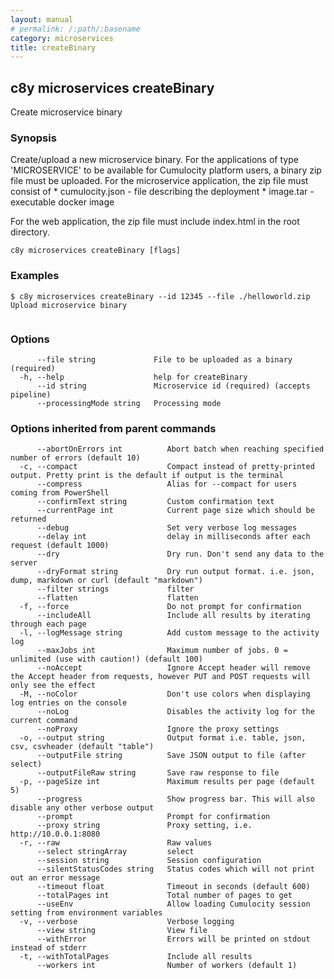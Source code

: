 ```yaml
---
layout: manual
# permalink: /:path/:basename
category: microservices
title: createBinary
---
```

## c8y microservices createBinary

Create microservice binary

### Synopsis

Create/upload a new microservice binary. For the applications of type 'MICROSERVICE' to be available for Cumulocity platform users, a binary zip file must be uploaded.
For the microservice application, the zip file must consist of    * cumulocity.json - file describing the deployment
    * image.tar - executable docker image

For the web application, the zip file must include index.html in the root directory.


```
c8y microservices createBinary [flags]
```

### Examples

```
$ c8y microservices createBinary --id 12345 --file ./helloworld.zip
Upload microservice binary
        
```

### Options

```
      --file string             File to be uploaded as a binary (required)
  -h, --help                    help for createBinary
      --id string               Microservice id (required) (accepts pipeline)
      --processingMode string   Processing mode
```

### Options inherited from parent commands

```
      --abortOnErrors int          Abort batch when reaching specified number of errors (default 10)
  -c, --compact                    Compact instead of pretty-printed output. Pretty print is the default if output is the terminal
      --compress                   Alias for --compact for users coming from PowerShell
      --confirmText string         Custom confirmation text
      --currentPage int            Current page size which should be returned
      --debug                      Set very verbose log messages
      --delay int                  delay in milliseconds after each request (default 1000)
      --dry                        Dry run. Don't send any data to the server
      --dryFormat string           Dry run output format. i.e. json, dump, markdown or curl (default "markdown")
      --filter strings             filter
      --flatten                    flatten
  -f, --force                      Do not prompt for confirmation
      --includeAll                 Include all results by iterating through each page
  -l, --logMessage string          Add custom message to the activity log
      --maxJobs int                Maximum number of jobs. 0 = unlimited (use with caution!) (default 100)
      --noAccept                   Ignore Accept header will remove the Accept header from requests, however PUT and POST requests will only see the effect
  -M, --noColor                    Don't use colors when displaying log entries on the console
      --noLog                      Disables the activity log for the current command
      --noProxy                    Ignore the proxy settings
  -o, --output string              Output format i.e. table, json, csv, csvheader (default "table")
      --outputFile string          Save JSON output to file (after select)
      --outputFileRaw string       Save raw response to file
  -p, --pageSize int               Maximum results per page (default 5)
      --progress                   Show progress bar. This will also disable any other verbose output
      --prompt                     Prompt for confirmation
      --proxy string               Proxy setting, i.e. http://10.0.0.1:8080
  -r, --raw                        Raw values
      --select stringArray         select
      --session string             Session configuration
      --silentStatusCodes string   Status codes which will not print out an error message
      --timeout float              Timeout in seconds (default 600)
      --totalPages int             Total number of pages to get
      --useEnv                     Allow loading Cumulocity session setting from environment variables
  -v, --verbose                    Verbose logging
      --view string                View file
      --withError                  Errors will be printed on stdout instead of stderr
  -t, --withTotalPages             Include all results
      --workers int                Number of workers (default 1)
```

